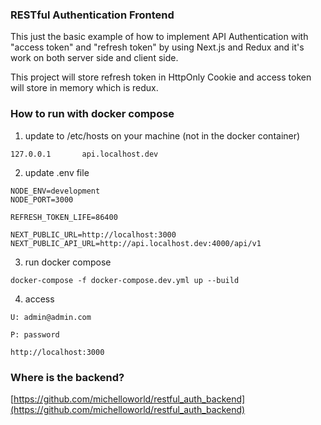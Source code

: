 ### RESTful Authentication Frontend

This just the basic example of how to implement API Authentication with "access token" and "refresh token" by using Next.js and Redux and it's work on both server side and client side.

This project will store refresh token in HttpOnly Cookie and access token will store in memory which is redux.

### How to run with docker compose

1. update to /etc/hosts on your machine (not in the docker container)

```
127.0.0.1       api.localhost.dev
```

2. update .env file

```
NODE_ENV=development
NODE_PORT=3000

REFRESH_TOKEN_LIFE=86400

NEXT_PUBLIC_URL=http://localhost:3000
NEXT_PUBLIC_API_URL=http://api.localhost.dev:4000/api/v1
```

3. run docker compose

```
docker-compose -f docker-compose.dev.yml up --build
```

4. access

```
U: admin@admin.com

P: password

http://localhost:3000
```

### Where is the backend?

[https://github.com/michelloworld/restful_auth_backend](https://github.com/michelloworld/restful_auth_backend)
